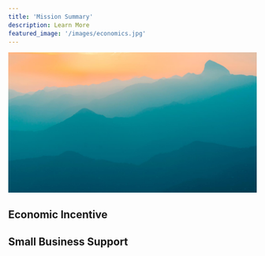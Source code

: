```yaml
---
title: 'Mission Summary'
description: Learn More
featured_image: '/images/economics.jpg'
---
```


![](/images/demo/demo-landscape.jpg)

## Economic Incentive

## Small Business Support


